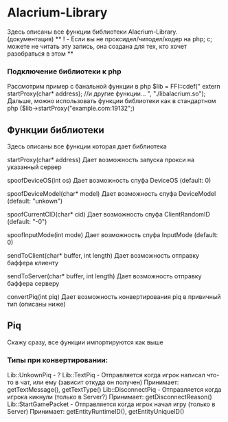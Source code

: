 # Alacrium-Library

Здесь описаны все функции библиотеки Alacrium-Library. (документация)
** ! - Если вы не проксидел/читодел/кодер на php; c; можете не читать эту запись, она создана для тех, кто хочет разобраться в этом **

### Подключение библиотеки к php

Рассмотрим пример с банальной функции в php
$lib = FFI::cdef("
extern startProxy(char* address);
//и другие функции...
", "./libalacrium.so");
Дальше, можно использовать функции библиотеки как в стандартном php ($lib->startProxy("example.com:19132";)

## Функции библиотеки

Здесь описаны все функции которая дает библиотека

startProxy(char* address)
Дает возможность запуска прокси на указанный сервер

spoofDeviceOS(int os)
Дает возможность спуфа DeviceOS (default: 0)

spoofDeviceModel(char* model)
Дает возможность спуфа DeviceModel (default: "unkown")

spoofCurrentCID(char* cid)
Дает возможность спуфа ClientRandomID (default: "-0")

spoofInputMode(int mode)
Дает возможность спуфа InputMode (default: 0)

sendToClient(char* buffer, int length)
Дает возможность отправку баффера клиенту

sendToServer(char* buffer, int length)
Дает возможность отправку баффера серверу

convertPiq(int piq)
Дает возможность конвертирования piq в привичный тип (описаны ниже)

## Piq

Скажу сразу, все функции импортируются как выше

### Типы при конвертировании:

Lib::UnkownPiq - ?
Lib::TextPiq - Отправляется когда игрок написал что-то в чат, или ему (зависит откуда он получен)
Принимает: getTextMessage(), getTextType()
Lib::DisconnectPiq - Отправляется когда игрока кикнули (только в Server?)
Принимает: getDisconnectReason()
Lib::StartGamePacket - Отправляется когда игрок начал игру (только в Server)
Принимает: getEntityRuntimeID(), getEntityUniqueID()
